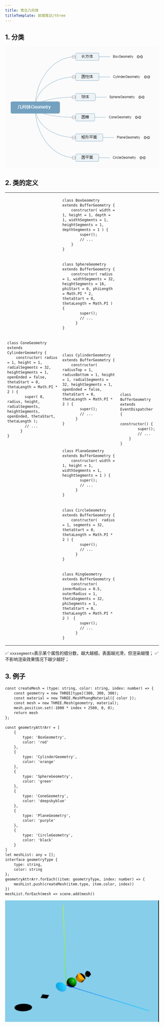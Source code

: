 ```yaml
---
title: 常见几何体
titleTemplate: 前端笔记/three
---
```


## 1. 分类
![alt text](image-11.png)

## 2. 类的定义
<table>
<tr>
<td></td>
<td>

```tsx
class BoxGeometry extends BufferGeometry {
    constructor( width = 1, height = 1, depth = 1, widthSegments = 1, heightSegments = 1, depthSegments = 1 ) {
        super();
        // ...
    }
}
```
</td>
<td rowspan="6">

```tsx
class BufferGeometry extends EventDispatcher {
    constructor() {
        super();
        // ...
    }
}
```
</td>
</tr>

<tr>
<td></td>
<td>

```tsx
class SphereGeometry extends BufferGeometry {
    constructor( radius = 1, widthSegments = 32, heightSegments = 16, phiStart = 0, phiLength = Math.PI * 2, thetaStart = 0, thetaLength = Math.PI ) {
        super();
        // ...
      }
}
```
</td>
</tr>

<tr>
<td>

```tsx
class ConeGeometry extends CylinderGeometry {
    constructor( radius = 1, height = 1, radialSegments = 32, heightSegments = 1, openEnded = false, thetaStart = 0, thetaLength = Math.PI * 2 ) {
        super( 0, radius, height, radialSegments, heightSegments, openEnded, thetaStart, thetaLength );
        // ...
      }
}
```
</td>
<td>

```tsx
class CylinderGeometry extends BufferGeometry {
    constructor( radiusTop = 1, radiusBottom = 1, height = 1, radialSegments = 32, heightSegments = 1, openEnded = false, thetaStart = 0, thetaLength = Math.PI * 2 ) {
        super();
        // ...
      }
}
```
</td>
</tr>

<tr>
<td></td>
<td>

```tsx
class PlaneGeometry extends BufferGeometry {
    constructor( width = 1, height = 1, widthSegments = 1, heightSegments = 1 ) {
        super();
        // ...
      }
}
```
</td>
</tr>

<tr>
<td></td>
<td>

```tsx
class CircleGeometry extends BufferGeometry {
    constructor(  radius = 1, segments = 32, thetaStart = 0, thetaLength = Math.PI * 2 ) {
        super();
        // ...
      }
}
```
</td>
</tr>

<tr>
<td></td>
<td>

```tsx
class RingGeometry extends BufferGeometry {
    constructor( innerRadius = 0.5, outerRadius = 1, thetaSegments = 32, phiSegments = 1, thetaStart = 0, thetaLength = Math.PI * 2 )  {
        super();
        // ...
      }
}
```
</td>
</tr>
</table>

:white_check_mark: `xxxsegments`表示某个属性的细分数，越大越细，表面越光滑，但渲染越慢；
:white_check_mark: 不影响渲染效果情况下越少越好；

## 3. 例子
```tsx
const createMesh = (type: string, color: string, index: number) => {
    const geometry = new THREE[type](300, 300, 300);
    const material = new THREE.MeshPhongMaterial({ color });
    const mesh = new THREE.Mesh(geometry, material);
    mesh.position.set(-1000 * index + 2500, 0, 0);
    return mesh
};

const geometryAttrArr = [
    {
        type: 'BoxGeometry',
        color: 'red'
    },
    {
        type: 'CylinderGeometry',
        color: 'orange'
    },
    {
        type: 'SphereGeometry',
        color: 'green'
    },
    {
        type: 'ConeGeometry',
        color: 'deepskyblue'
    },
    {
        type: 'PlaneGeometry',
        color: 'purple'
    },
    {
        type: 'CircleGeometry',
        color: 'black'
    }
]
let meshList: any = [];
interface geometryType {
    type: string,
    color: string
};
geometryAttrArr.forEach((item: geometryType, index: number) => {
    meshList.push(createMesh(item.type, item.color, index))
})
meshList.forEach(mesh => scene.add(mesh))
```
![alt text](image-12.png)


